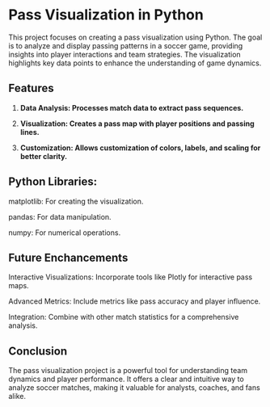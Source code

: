 # Pass Visualization in Python

This project focuses on creating a pass visualization using Python. The goal is to analyze and display passing patterns in a soccer game, providing insights into player interactions and team strategies. The visualization highlights key data points to enhance the understanding of game dynamics.

## Features

1. **Data Analysis: Processes match data to extract pass sequences.**

2. **Visualization: Creates a pass map with player positions and passing lines.**

3. **Customization: Allows customization of colors, labels, and scaling for better clarity.**

## Python Libraries:

matplotlib: For creating the visualization.

pandas: For data manipulation.

numpy: For numerical operations.

## Future Enchancements
Interactive Visualizations: Incorporate tools like Plotly for interactive pass maps.

Advanced Metrics: Include metrics like pass accuracy and player influence.

Integration: Combine with other match statistics for a comprehensive analysis.

## Conclusion

The pass visualization project is a powerful tool for understanding team dynamics and player performance. It offers a clear and intuitive way to analyze soccer matches, making it valuable for analysts, coaches, and fans alike.


